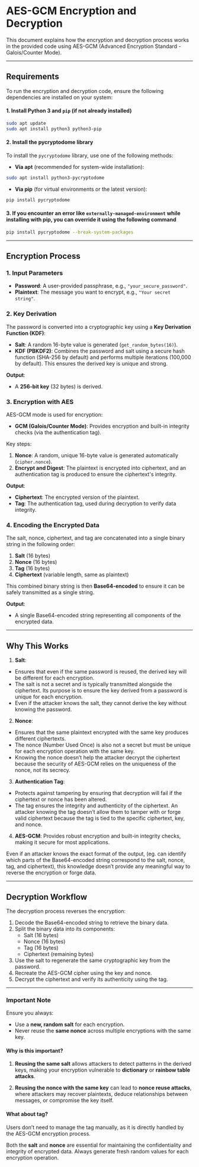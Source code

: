 
# AES-GCM Encryption and Decryption

This document explains how the encryption and decryption process works in the provided code using AES-GCM (Advanced Encryption Standard - Galois/Counter Mode).

---

## Requirements

To run the encryption and decryption code, ensure the following dependencies are installed on your system:

#### **1. Install Python 3 and `pip` (if not already installed)**
   ```bash
   sudo apt update
   sudo apt install python3 python3-pip
   ```
   
#### **2. Install the pycryptodome library**
To install the `pycryptodome` library, use one of the following methods:
- **Via apt** (recommended for system-wide installation):
```bash
sudo apt install python3-pycryptodome
```
- **Via pip** (for virtual environments or the latest version):
```bash
pip install pycryptodome
```
#### **3. If you encounter an error like `externally-managed-environment` while installing with pip, you can override it using the following command**
```bash
pip install pycryptodome --break-system-packages
```
---
## Encryption Process

### 1. **Input Parameters**
- **Password**: A user-provided passphrase, e.g., `"your_secure_password"`.
- **Plaintext**: The message you want to encrypt, e.g., `"Your secret string"`.

### 2. **Key Derivation**
The password is converted into a cryptographic key using a **Key Derivation Function (KDF)**:
- **Salt**: A random 16-byte value is generated (`get_random_bytes(16)`).
- **KDF (PBKDF2)**: Combines the password and salt using a secure hash function (SHA-256 by default) and performs multiple iterations (100,000 by default). This ensures the derived key is unique and strong.

**Output**:
- A **256-bit key** (32 bytes) is derived.

### 3. **Encryption with AES**
AES-GCM mode is used for encryption:
- **GCM (Galois/Counter Mode)**: Provides encryption and built-in integrity checks (via the authentication tag).

Key steps:
1. **Nonce**: A random, unique 16-byte value is generated automatically (`cipher.nonce`).
2. **Encrypt and Digest**: The plaintext is encrypted into ciphertext, and an authentication tag is produced to ensure the ciphertext's integrity.

**Output**:
- **Ciphertext**: The encrypted version of the plaintext.
- **Tag**: The authentication tag, used during decryption to verify data integrity.

### 4. **Encoding the Encrypted Data**
The salt, nonce, ciphertext, and tag are concatenated into a single binary string in the following order:
1. **Salt** (16 bytes)
2. **Nonce** (16 bytes)
3. **Tag** (16 bytes)
4. **Ciphertext** (variable length, same as plaintext)

This combined binary string is then **Base64-encoded** to ensure it can be safely transmitted as a single string.

**Output**:
- A single Base64-encoded string representing all components of the encrypted data.

---

## Why This Works
1. **Salt**:
- Ensures that even if the same password is reused, the derived key will be different for each encryption.
- The salt is not a secret and is typically transmitted alongside the ciphertext. Its purpose is to ensure the key derived from a password is unique for each encryption.
- Even if the attacker knows the salt, they cannot derive the key without knowing the password.

2. **Nonce**:
- Ensures that the same plaintext encrypted with the same key produces different ciphertexts.
- The nonce (Number Used Once) is also not a secret but must be unique for each encryption operation with the same key.
- Knowing the nonce doesn’t help the attacker decrypt the ciphertext because the security of AES-GCM relies on the uniqueness of the nonce, not its secrecy.

3. **Authentication Tag**:
- Protects against tampering by ensuring that decryption will fail if the ciphertext or nonce has been altered.
- The tag ensures the integrity and authenticity of the ciphertext. An attacker knowing the tag doesn’t allow them to tamper with or forge valid ciphertext because the tag is tied to the specific ciphertext, key, and nonce.

4. **AES-GCM**: Provides robust encryption and built-in integrity checks, making it secure for most applications.

Even if an attacker knows the exact format of the output, (eg. can identify which parts of the Base64-encoded string correspond to the salt, nonce, tag, and ciphertext), this knowledge doesn’t provide any meaningful way to reverse the encryption or forge data.


---

## Decryption Workflow
The decryption process reverses the encryption:
1. Decode the Base64-encoded string to retrieve the binary data.
2. Split the binary data into its components:
   - Salt (16 bytes)
   - Nonce (16 bytes)
   - Tag (16 bytes)
   - Ciphertext (remaining bytes)
3. Use the salt to regenerate the same cryptographic key from the password.
4. Recreate the AES-GCM cipher using the key and nonce.
5. Decrypt the ciphertext and verify its authenticity using the tag.

---

### **Important Note**
Ensure you always:
- Use a **new, random salt** for each encryption.
- Never reuse the **same nonce** across multiple encryptions with the same key.

#### Why is this important?
1. **Reusing the same salt** allows attackers to detect patterns in the derived keys, making your encryption vulnerable to **dictionary** or **rainbow table attacks**.

2. **Reusing the nonce with the same key** can lead to **nonce reuse attacks**, where attackers may recover plaintexts, deduce relationships between messages, or compromise the key itself.

#### What about tag?
Users don’t need to manage the tag manually, as it is directly handled by the AES-GCM encryption process.


Both the **salt** and **nonce** are essential for maintaining the confidentiality and integrity of encrypted data. Always generate fresh random values for each encryption operation.

